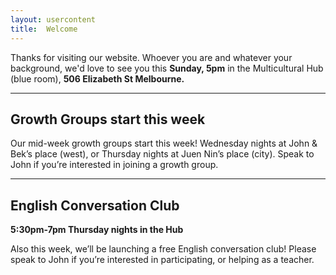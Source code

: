 ```yaml
---
layout: usercontent
title:  Welcome
---
```


Thanks for visiting our website. Whoever you are and whatever your background, we'd love to see you this __Sunday, 5pm__ in the Multicultural Hub (blue room), __506 Elizabeth St Melbourne.__


<div class="row2"></div>

---

## Growth Groups start this week

Our mid-week growth groups start this week!
Wednesday nights at John & Bek’s place (west),
or Thursday nights at Juen Nin’s place (city).
Speak to John if you’re interested in joining a growth group.

<div class="row2"></div>

---


## English Conversation Club
__5:30pm-7pm Thursday nights in the Hub__

Also this week, we’ll be launching a free English conversation club! Please speak to John if you’re interested in participating, or helping as a teacher.

[John]: mailto:john.david.hudson@gmail.com



